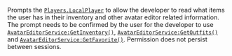 Prompts the [`Players.LocalPlayer`](https://create.roblox.com/docs/reference/engine/classes/Players#LocalPlayer) to allow the developer to read
what items the user has in their inventory and other avatar editor related
information. The prompt needs to be confirmed by the user for the
developer to use [`AvatarEditorService:GetInventory()`](https://create.roblox.com/docs/reference/engine/classes/AvatarEditorService#GetInventory),
[`AvatarEditorService:GetOutfits()`](https://create.roblox.com/docs/reference/engine/classes/AvatarEditorService#GetOutfits) and
[`AvatarEditorService:GetFavorite()`](https://create.roblox.com/docs/reference/engine/classes/AvatarEditorService#GetFavorite). Permission does not persist
between sessions.